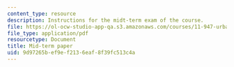 ```yaml
---
content_type: resource
description: Instructions for the midt-term exam of the course.
file: https://ol-ocw-studio-app-qa.s3.amazonaws.com/courses/11-947-urbanization-and-development-spring-2009/9d97265bef9ef2136eaf8f39fc513c4a_MIT11_947s09_exam01.pdf
file_type: application/pdf
resourcetype: Document
title: Mid-term paper
uid: 9d97265b-ef9e-f213-6eaf-8f39fc513c4a
---
```

